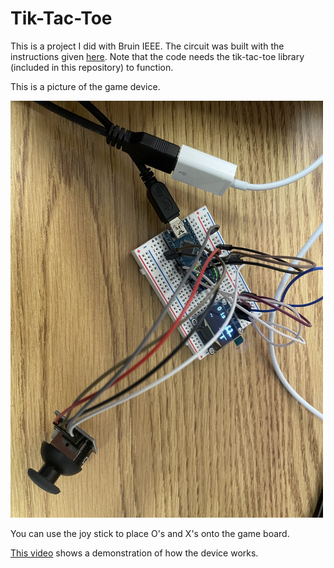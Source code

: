 # Tik-Tac-Toe
This is a project I did with Bruin IEEE. The circuit was built with the instructions given [here](https://docs.google.com/document/d/12zJmVFkFU5TZozYEekRMlBaQ7-u6MgCJe5gAbSow4Fg/edit?usp=sharing). Note that the code needs the tik-tac-toe library (included in this repository) to function.

This is a picture of the game device.
<p><img src="https://github.com/georgeluan49/tik-tac-toe/blob/main/gameBuino.jpg" width="500"></p>


You can use the joy stick to place O's and X's onto the game board.

[This video](https://drive.google.com/file/d/1xu_RuYDYeFWfi9AHcD9hCLMo0Cxis_JX/view?usp=sharing) shows a demonstration of how the device works.
